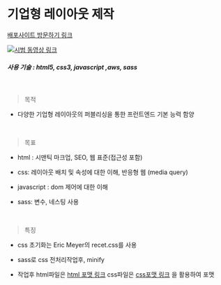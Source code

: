 # 기업형 레이아웃 제작

[배포사이트 방문하기 링크]([http://corporatelayout.s3-website.ap-northeast-2.amazonaws.com/](http://corporatelayout.s3-website.ap-northeast-2.amazonaws.com/))

[![시범 동영상 링크](https://img.youtube.com/vi/0-RKm8nV00Y/hqdefault.jpg)](https://www.youtube.com/watch?v=0-RKm8nV00Y)

##### 사용 기술 : html5, css3, javascript ,aws, sass

<br>	

> 목적

-  다양한 기업형 레이아웃의 퍼블리싱을 통한 프런트엔드 기본 능력 함양

<br>

> 목표

- html : 시맨틱 마크업, SEO, 웹 표준(접근성 포함)


- css: 레이아웃 배치 및 속성에 대한 이해, 반응형 웹 (media query)


- javascript : dom 제어에 대한 이해


- sass: 변수, 네스팅 사용


<br>

> 특징

- css 초기화는 Eric Meyer의 recet.css를 사용


- sass로 css 전처리작업후, minify

- 작업후 html파일은 [html 포맷 링크](https://prettydiff.com/?m=beautify&html) css파일은 [css포맷 링크](http://www.lonniebest.com/FormatCSS/) 을 활용하여 포맷


<br>
